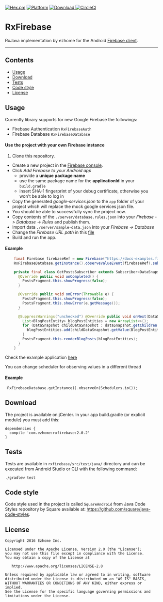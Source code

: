 [![Hex.pm](https://img.shields.io/hexpm/l/plug.svg)](http://www.apache.org/licenses/LICENSE-2.0) [![Platform](https://img.shields.io/badge/platform-android-green.svg)](http://developer.android.com/index.html)
[ ![Download](https://api.bintray.com/packages/ezhome/maven/rxfirebase/images/download.svg) ](https://bintray.com/ezhome/maven/rxfirebase/_latestVersion)
[![CircleCI](https://circleci.com/gh/ezhome/Android-RxFirebase.svg?style=shield)](https://circleci.com/gh/ezhome/Android-RxFirebase)

# RxFirebase

RxJava implementation by ezhome for the Android [Firebase client](https://www.firebase.com/docs/android/).

----
Contents
--------
- [Usage](#usage)
- [Download](#download)
- [Tests](#tests)
- [Code style](#code-style)
- [License](#license)

Usage
-----

Currently library supports for new Google Firebase the followings:
- Firebase Authentication `RxFirebaseAuth`
- Firebase Database `RxFirebaseDatabase`

#### Use the project with your own Firebase instance

1. Clone this repository.
- Create a new project in the [Firebase console](https://console.firebase.google.com/).
- Click *Add Firebase to your Android app*
  * provide a **unique package name**
  * use the same package name for the **applicationId** in your `build.gradle`
  * insert SHA-1 fingerprint of your debug certificate, otherwise you won't be able to log in
- Copy the generated *google-services.json* to the `app` folder of your project which will replace the mock google services json file.
- You should be able to successfully sync the project now.
- Copy contents of the `./server/database.rules.json` into your *Firebase -> Database -> Rules* and publish them.
- Import data `./server/sample-data.json` into your *Firebase -> Database*
- Change the *Firebase URL path* in this [file](https://github.com/ezhome/Android-RxFirebase/blob/master/app/src/main/java/com/ezhome/rxfirebasedemo/PostsFragment.java#L30)
- Build and run the app.

#### Example

```java
    final Firebase firebaseRef = new Firebase("https://docs-examples.firebaseio.com/web/saving-data/fireblog/posts");
    RxFirebaseDatabase.getInstance().observeValueEvent(firebaseRef).subscribe(new GetPostsSubscriber());

    private final class GetPostsSubscriber extends Subscriber<DataSnapshot> {
      @Override public void onCompleted() {
        PostsFragment.this.showProgress(false);
      }

      @Override public void onError(Throwable e) {
        PostsFragment.this.showProgress(false);
        PostsFragment.this.showError(e.getMessage());
      }

      @SuppressWarnings("unchecked") @Override public void onNext(DataSnapshot dataSnapshot) {
        List<BlogPostEntity> blogPostEntities = new ArrayList<>();
        for (DataSnapshot childDataSnapshot : dataSnapshot.getChildren()) {
          blogPostEntities.add(childDataSnapshot.getValue(BlogPostEntity.class));
        }
        PostsFragment.this.renderBlogPosts(blogPostEntities);
      }
    }
```

Check the example application [here](https://github.com/ezhome/Android-RxFirebase/tree/master/app)

You can change scheduler for observing values in a different thread

#### Example
```
 RxFirebaseDatabase.getInstance().observeOn(Schedulers.io());
```
Download
--------
The project is available on jCenter. In your app build.gradle (or explicit module) you must add this:
```
dependencies {
  compile 'com.ezhome:rxfirebase:2.0.2'
}
```


Tests
-----

Tests are available in `rxfirebase/src/test/java/` directory and can be executed from Android Studio or CLI with the following command:

```
./gradlew test
```

Code style
----------

Code style used in the project is called `SquareAndroid` from Java Code Styles repository by Square available at: https://github.com/square/java-code-styles.


License
-------

    Copyright 2016 Ezhome Inc.

    Licensed under the Apache License, Version 2.0 (the "License");
    you may not use this file except in compliance with the License.
    You may obtain a copy of the License at

       http://www.apache.org/licenses/LICENSE-2.0

    Unless required by applicable law or agreed to in writing, software
    distributed under the License is distributed on an "AS IS" BASIS,
    WITHOUT WARRANTIES OR CONDITIONS OF ANY KIND, either express or implied.
    See the License for the specific language governing permissions and
    limitations under the License.